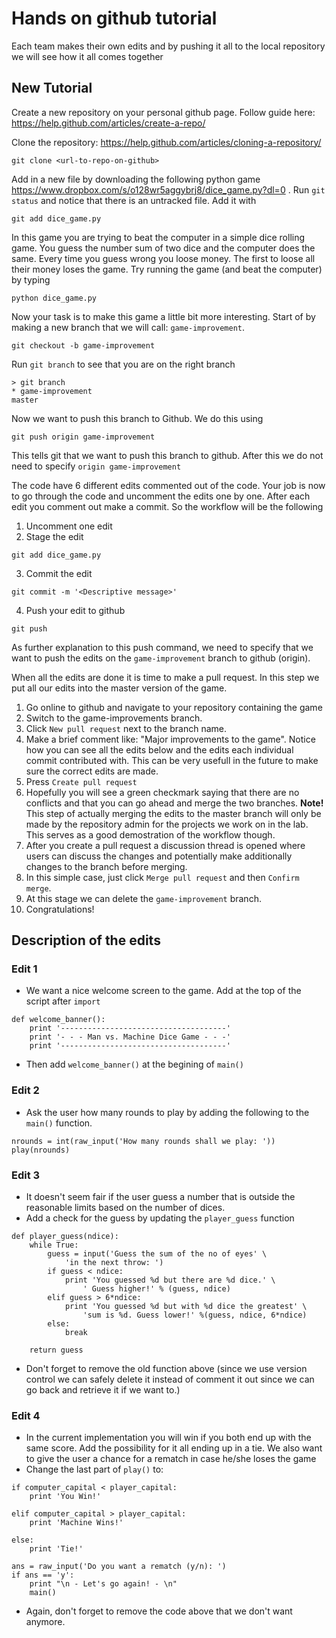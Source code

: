 # Hands on github tutorial

Each team makes their own edits and by pushing it all to the local repository we will see how it all comes together

## New Tutorial

Create a new repository on your personal github page. Follow guide here: https://help.github.com/articles/create-a-repo/

Clone the repository: https://help.github.com/articles/cloning-a-repository/
```
git clone <url-to-repo-on-github>
```

Add in a new file by downloading the following python game https://www.dropbox.com/s/o128wr5aggybrj8/dice_game.py?dl=0
. Run `git status` and notice that there is an untracked file. Add it with 
```
git add dice_game.py
```

In this game you are trying to beat the computer in a simple dice rolling game. You guess the number sum of two dice and the computer does the same. Every time you guess wrong you loose money. The first to loose all their money loses the game. Try running the game (and beat the computer) by typing
```
python dice_game.py
```

Now your task is to make this game a little bit more interesting. Start of by making a new branch that we will call: `game-improvement`.
```
git checkout -b game-improvement
```

Run `git branch` to see that you are on the right branch
```
> git branch
* game-improvement
master
```

Now we want to push this branch to Github. We do this using
```
git push origin game-improvement
```
This tells git that we want to push this branch to github. After this we do not need to specify `origin game-improvement`

The code have 6 different edits commented out of the code. Your job is now to go through the code and uncomment the edits one by one. After each edit you comment out make a commit. So the workflow will be the following

1. Uncomment one edit
2. Stage the edit
```
git add dice_game.py
```
3. Commit the edit
```
git commit -m '<Descriptive message>'
```
4. Push your edit to github
```
git push
```
As further explanation to this push command, we need to specify that we want to push the edits on the `game-improvement` branch to github (origin).

When all the edits are done it is time to make a pull request. In this step we put all our edits into the master version of the game. 
1. Go online to github and navigate to your repository containing the game
2. Switch to the game-improvements branch.
3. Click `New pull request` next to the branch name.
4. Make a brief comment like: "Major improvements to the game". Notice how you can see all the edits below and the edits each individual commit contributed with. This can be very usefull in the future to make sure the correct edits are made.
5. Press `Create pull request`
6. Hopefully you will see a green checkmark saying that there are no conflicts and that you can go ahead and merge the two branches. **Note!** This step of actually merging the edits to the master branch will only be made by the repository admin for the projects we work on in the lab. This serves as a good demostration of the workflow though.
7. After you create a pull request a discussion thread is opened where users can discuss the changes and potentially make additionally changes to the branch before merging.  
8. In this simple case, just click `Merge pull request` and then `Confirm merge`.
9. At this stage we can delete the `game-improvement` branch.
10. Congratulations!


## Description of the edits
### Edit 1
- We want a nice welcome screen to the game. Add at the top of the script after `import`
```
def welcome_banner():
    print '-------------------------------------'
    print '- - - Man vs. Machine Dice Game - - -'
    print '-------------------------------------'
```
- Then add `welcome_banner()` at the begining of `main()`

### Edit 2
- Ask the user how many rounds to play by adding the following to the `main()` function.
```
nrounds = int(raw_input('How many rounds shall we play: '))
play(nrounds)
```

### Edit 3
- It doesn't seem fair if the user guess a number that is outside the reasonable limits based on the number of dices.
- Add a check for the guess by updating the `player_guess` function
```
def player_guess(ndice):
    while True:
        guess = input('Guess the sum of the no of eyes' \
            'in the next throw: ')
        if guess < ndice:
            print 'You guessed %d but there are %d dice.' \
                ' Guess higher!' % (guess, ndice)
        elif guess > 6*ndice:
            print 'You guessed %d but with %d dice the greatest' \
                'sum is %d. Guess lower!' %(guess, ndice, 6*ndice)
        else:
            break

    return guess
```
- Don't forget to remove the old function above (since we use version control we can safely delete it instead of comment it out since we can go back and retrieve it if we want to.)

### Edit 4
- In the current implementation you will win if you both end up with the same score. Add the possibility for it all ending up in a tie. We also want to give the user a chance for a rematch in case he/she loses the game
- Change the last part of `play()` to:
```
if computer_capital < player_capital:
    print 'You Win!'
    
elif computer_capital > player_capital:
    print 'Machine Wins!'

else:
    print 'Tie!'

ans = raw_input('Do you want a rematch (y/n): ')
if ans == 'y':
    print "\n - Let's go again! - \n"
    main()
```
- Again, don't forget to remove the code above that we don't want anymore.

